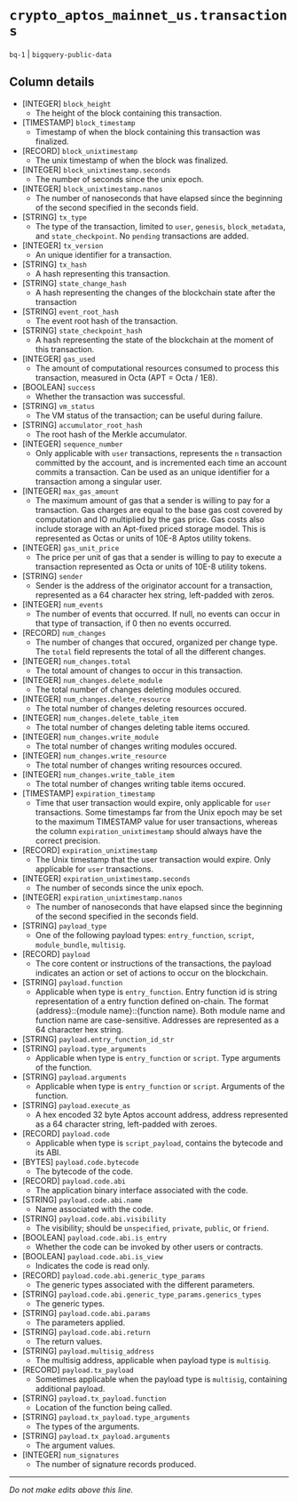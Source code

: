# `crypto_aptos_mainnet_us.transactions`
`bq-1` | `bigquery-public-data`

## Column details
* [INTEGER]   `block_height`
  - The height of the block containing this transaction.
* [TIMESTAMP] `block_timestamp`
  - Timestamp of when the block containing this transaction was finalized.
* [RECORD]    `block_unixtimestamp`
  - The unix timestamp of when the block was finalized.
* [INTEGER]   `block_unixtimestamp.seconds`
  - The number of seconds since the unix epoch.
* [INTEGER]   `block_unixtimestamp.nanos`
  - The number of nanoseconds that have elapsed since the beginning of the second specified in the seconds field.
* [STRING]    `tx_type`
  - The type of the transaction, limited to `user`, `genesis`, `block_metadata`, and `state_checkpoint`.  No `pending` transactions are added.
* [INTEGER]   `tx_version`
  - An unique identifier for a transaction.
* [STRING]    `tx_hash`
  - A hash representing this transaction.
* [STRING]    `state_change_hash`
  - A hash representing the changes of the blockchain state after the transaction
* [STRING]    `event_root_hash`
  - The event root hash of the transaction.
* [STRING]    `state_checkpoint_hash`
  - A hash representing the state of the blockchain at the moment of this transaction.
* [INTEGER]   `gas_used`
  - The amount of computational resources consumed to process this transaction, measured in Octa (APT = Octa / 1E8).
* [BOOLEAN]   `success`
  - Whether the transaction was successful.
* [STRING]    `vm_status`
  - The VM status of the transaction; can be useful during failure.
* [STRING]    `accumulator_root_hash`
  - The root hash of the Merkle accumulator.
* [INTEGER]   `sequence_number`
  - Only applicable with `user` transactions, represents the `n` transaction committed by the account, and is incremented each time an account commits a transaction.  Can be used as an unique identifier for a transaction among a singular user.
* [INTEGER]   `max_gas_amount`
  - The maximum amount of gas that a sender is willing to pay for a transaction. Gas charges are equal to the base gas cost covered by computation and IO multiplied by the gas price. Gas costs also include storage with an Apt-fixed priced storage model. This is represented as Octas or units of 10E-8 Aptos utility tokens.
* [INTEGER]   `gas_unit_price`
  - The price per unit of gas that a sender is willing to pay to execute a transaction represented as Octa or units of 10E-8 utility tokens.
* [STRING]    `sender`
  - Sender is the address of the originator account for a transaction, represented as a 64 character hex string, left-padded with zeros.
* [INTEGER]   `num_events`
  - The number of events that occurred.  If null, no events can occur in that type of transaction, if 0 then no events occurred.
* [RECORD]    `num_changes`
  - The number of changes that occured, organized per change type.  The `total` field represents the total of all the different changes.
* [INTEGER]   `num_changes.total`
  - The total amount of changes to occur in this transaction.
* [INTEGER]   `num_changes.delete_module`
  - The total number of changes deleting modules occured.
* [INTEGER]   `num_changes.delete_resource`
  - The total number of changes deleting resources occured.
* [INTEGER]   `num_changes.delete_table_item`
  - The total number of changes deleting table items occured.
* [INTEGER]   `num_changes.write_module`
  - The total number of changes writing modules occured.
* [INTEGER]   `num_changes.write_resource`
  - The total number of changes writing resources occured.
* [INTEGER]   `num_changes.write_table_item`
  - The total number of changes writing table items occured.
* [TIMESTAMP] `expiration_timestamp`
  - Time that user transaction would expire, only applicable for `user` transactions.  Some timestamps far from the Unix epoch may be set to the maximum TIMESTAMP value for user transactions, whereas the column `expiration_unixtimestamp` should always have the correct precision.
* [RECORD]    `expiration_unixtimestamp`
  - The Unix timestamp that the user transaction would expire.  Only applicable for `user` transactions.
* [INTEGER]   `expiration_unixtimestamp.seconds`
  - The number of seconds since the unix epoch.
* [INTEGER]   `expiration_unixtimestamp.nanos`
  - The number of nanoseconds that have elapsed since the beginning of the second specified in the seconds field.
* [STRING]    `payload_type`
  - One of the following payload types: `entry_function`, `script`, `module_bundle`, `multisig`.
* [RECORD]    `payload`
  - The core content or instructions of the transactions, the payload indicates an action or set of actions to occur on the blockchain.
* [STRING]    `payload.function`
  - Applicable when type is `entry_function`. Entry function id is string representation of a entry function defined on-chain. The format {address}::{module name}::{function name}.  Both module name and function name are case-sensitive.  Addresses are represented as a 64 character hex string.
* [STRING]    `payload.entry_function_id_str`
* [STRING]    `payload.type_arguments`
  - Applicable when type is `entry_function` or `script`. Type arguments of the function.
* [STRING]    `payload.arguments`
  - Applicable when type is `entry_function` or `script`. Arguments of the function.
* [STRING]    `payload.execute_as`
  - A hex encoded 32 byte Aptos account address, address represented as a 64 character string, left-padded with zeroes.
* [RECORD]    `payload.code`
  - Applicable when type is `script_payload`, contains the bytecode and its ABI.
* [BYTES]     `payload.code.bytecode`
  - The bytecode of the code.
* [RECORD]    `payload.code.abi`
  - The application binary interface associated with the code.
* [STRING]    `payload.code.abi.name`
  - Name associated with the code.
* [STRING]    `payload.code.abi.visibility`
  - The visibility; should be `unspecified`, `private`, `public`, or `friend`.
* [BOOLEAN]   `payload.code.abi.is_entry`
  - Whether the code can be invoked by other users or contracts.
* [BOOLEAN]   `payload.code.abi.is_view`
  - Indicates the code is read only.
* [RECORD]    `payload.code.abi.generic_type_params`
  - The generic types associated with the different parameters.
* [STRING]    `payload.code.abi.generic_type_params.generics_types`
  - The generic types.
* [STRING]    `payload.code.abi.params`
  - The parameters applied.
* [STRING]    `payload.code.abi.return`
  - The return values.
* [STRING]    `payload.multisig_address`
  - The multisig address, applicable when payload type is `multisig`.
* [RECORD]    `payload.tx_payload`
  - Sometimes applicable when the payload type is `multisig`, containing additional payload.
* [STRING]    `payload.tx_payload.function`
  - Location of the function being called.
* [STRING]    `payload.tx_payload.type_arguments`
  - The types of the arguments.
* [STRING]    `payload.tx_payload.arguments`
  - The argument values.
* [INTEGER]   `num_signatures`
  - The number of signature records produced.

-------------------------------------------------------------------------------
*Do not make edits above this line.*
